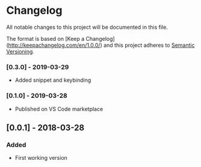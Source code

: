 # Changelog
All notable changes to this project will be documented in this file.

The format is based on [Keep a Changelog] (http://keepachangelog.com/en/1.0.0/) and this project adheres to [Semantic Versioning](http://semver.org/spec/v2.0.0.html).

### [0.3.0] - 2019-03-29
- Added snippet and keybinding

### [0.1.0] - 2019-03-28
- Published on VS Code marketplace

## [0.0.1] - 2018-03-28
### Added
- First working version

